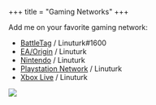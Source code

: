 +++
title = "Gaming Networks"
+++

Add me on your favorite gaming network:

 * [BattleTag](https://us.battle.net) / Linuturk#1600
 * [EA/Origin](https://myaccount.ea.com) / Linuturk
 * [Nintendo](https://my.nintendo.com/) / Linuturk
 * [Playstation Network](https://my.playstation.com/Linuturk) / Linuturk
 * [Xbox Live](http://www.xbox.com/) / Linuturk

<a href="http://www.extra-life.org/index.cfm?fuseaction=donorDrive.participant&participantID=265003&referrer=BF_emailbadge" target=new><img src="http://bfapps1.boundlessfundraising.com/badge/extralife/display/265003/534"></a>
